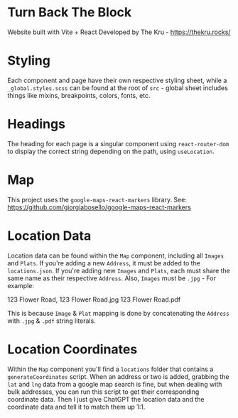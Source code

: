 # Turn Back The Block

Website built with Vite + React
Developed by The Kru - https://thekru.rocks/

# Styling

Each component and page have their own respective styling sheet, while a `_global.styles.scss` can be found at the root of `src` - global sheet includes things like mixins, breakpoints, colors, fonts, etc.

# Headings

The heading for each page is a singular component using `react-router-dom` to display the correct string depending on the path, using `useLocation`.

# Map

This project uses the `google-maps-react-markers` library.
See: https://github.com/giorgiabosello/google-maps-react-markers

# Location Data

Location data can be found within the `Map` component, including all `Images` and `Plats`. If you're adding a new `Address`, it must be added to the `locations.json`. If you're adding new `Images` and `Plats`, each must share the same name as their respective `Address`. Also, `Images` must be `.jpg` - For example:

123 Flower Road,
123 Flower Road.jpg
123 Flower Road.pdf

This is because `Image` & `Plat` mapping is done by concatenating the `Address` with `.jpg` & `.pdf` string literals.

# Location Coordinates

Within the `Map` component you'll find a `locations` folder that contains a `generateCoordinates` script. When an address or two is added, grabbing the `lat` and `lng` data from a google map search is fine, but when dealing with bulk addresses, you can run this script to get their corresponding coordinate data. Then I just give ChatGPT the location data and the coordinate data and tell it to match them up 1:1.
